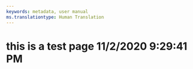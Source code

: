 ```yaml
---
keywords: metadata, user manual
ms.translationtype: Human Translation
---
```

# this is a test page 11/2/2020 9:29:41 PM
